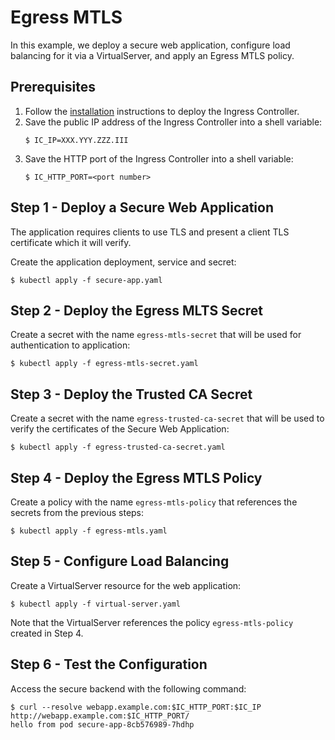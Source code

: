 # Egress MTLS

In this example, we deploy a secure web application, configure load balancing for it via a VirtualServer, and apply an Egress MTLS policy.

## Prerequisites

1. Follow the [installation](https://docs.nginx.com/nginx-ingress-controller/installation/installation-with-manifests/) instructions to deploy the Ingress Controller.
1. Save the public IP address of the Ingress Controller into a shell variable:
    ```
    $ IC_IP=XXX.YYY.ZZZ.III
    ```
1. Save the HTTP port of the Ingress Controller into a shell variable:
    ```
    $ IC_HTTP_PORT=<port number>
    ```

## Step 1 - Deploy a Secure Web Application
The application requires clients to use TLS and present a client TLS certificate which it will verify.

Create the application deployment, service and secret:
```
$ kubectl apply -f secure-app.yaml
```

## Step 2 - Deploy the Egress MLTS Secret

Create a secret with the name `egress-mtls-secret` that will be used for authentication to application:
```
$ kubectl apply -f egress-mtls-secret.yaml
```

## Step 3 - Deploy the Trusted CA Secret

Create a secret with the name `egress-trusted-ca-secret` that will be used to verify the certificates of the Secure Web Application:
```
$ kubectl apply -f egress-trusted-ca-secret.yaml
```

## Step 4 - Deploy the Egress MTLS Policy

Create a policy with the name `egress-mtls-policy` that references the secrets from the previous steps:
```
$ kubectl apply -f egress-mtls.yaml
```

## Step 5 - Configure Load Balancing

Create a VirtualServer resource for the web application:
```
$ kubectl apply -f virtual-server.yaml
```

Note that the VirtualServer references the policy `egress-mtls-policy` created in Step 4.

## Step 6 - Test the Configuration

Access the secure backend with the following command:
```
$ curl --resolve webapp.example.com:$IC_HTTP_PORT:$IC_IP http://webapp.example.com:$IC_HTTP_PORT/
hello from pod secure-app-8cb576989-7hdhp
```
